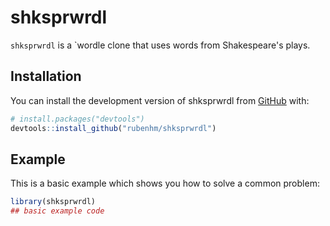 
# shksprwrdl

<!-- badges: start -->
<!-- badges: end -->

`shksprwrdl` is a `wordle  clone that uses words from
Shakespeare's plays.

## Installation

You can install the development version of shksprwrdl from [GitHub](https://github.com/) with:

``` r
# install.packages("devtools")
devtools::install_github("rubenhm/shksprwrdl")
```

## Example

This is a basic example which shows you how to solve a common problem:

``` r
library(shksprwrdl)
## basic example code
```

